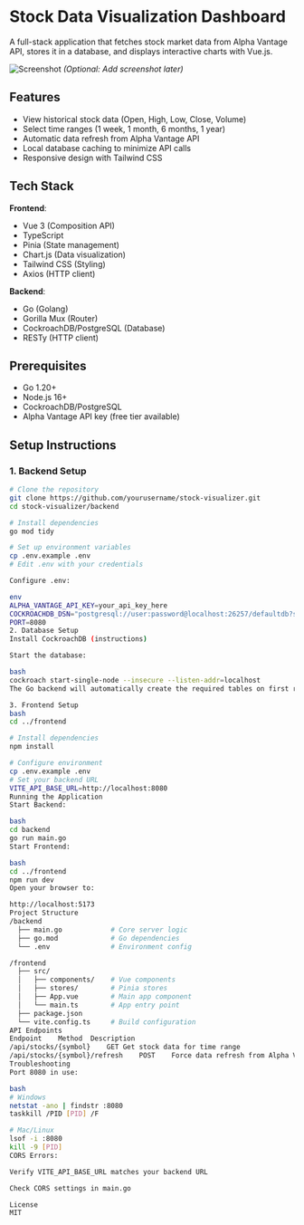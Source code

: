 # Stock Data Visualization Dashboard

A full-stack application that fetches stock market data from Alpha Vantage API, stores it in a database, and displays interactive charts with Vue.js.

![Screenshot](assets/screenshot.png) *(Optional: Add screenshot later)*

## Features

- View historical stock data (Open, High, Low, Close, Volume)
- Select time ranges (1 week, 1 month, 6 months, 1 year)
- Automatic data refresh from Alpha Vantage API
- Local database caching to minimize API calls
- Responsive design with Tailwind CSS

## Tech Stack

**Frontend**:
- Vue 3 (Composition API)
- TypeScript
- Pinia (State management)
- Chart.js (Data visualization)
- Tailwind CSS (Styling)
- Axios (HTTP client)

**Backend**:
- Go (Golang)
- Gorilla Mux (Router)
- CockroachDB/PostgreSQL (Database)
- RESTy (HTTP client)

## Prerequisites

- Go 1.20+
- Node.js 16+
- CockroachDB/PostgreSQL
- Alpha Vantage API key (free tier available)

## Setup Instructions

### 1. Backend Setup

```bash
# Clone the repository
git clone https://github.com/yourusername/stock-visualizer.git
cd stock-visualizer/backend

# Install dependencies
go mod tidy

# Set up environment variables
cp .env.example .env
# Edit .env with your credentials

Configure .env:

env
ALPHA_VANTAGE_API_KEY=your_api_key_here
COCKROACHDB_DSN="postgresql://user:password@localhost:26257/defaultdb?sslmode=disable"
PORT=8080
2. Database Setup
Install CockroachDB (instructions)

Start the database:

bash
cockroach start-single-node --insecure --listen-addr=localhost
The Go backend will automatically create the required tables on first run.

3. Frontend Setup
bash
cd ../frontend

# Install dependencies
npm install

# Configure environment
cp .env.example .env
# Set your backend URL
VITE_API_BASE_URL=http://localhost:8080
Running the Application
Start Backend:

bash
cd backend
go run main.go
Start Frontend:

bash
cd ../frontend
npm run dev
Open your browser to:

http://localhost:5173
Project Structure
/backend
  ├── main.go            # Core server logic
  ├── go.mod             # Go dependencies
  └── .env               # Environment config

/frontend
  ├── src/
  │   ├── components/    # Vue components
  │   ├── stores/        # Pinia stores
  │   ├── App.vue        # Main app component
  │   └── main.ts        # App entry point
  ├── package.json
  └── vite.config.ts     # Build configuration
API Endpoints
Endpoint	Method	Description
/api/stocks/{symbol}	GET	Get stock data for time range
/api/stocks/{symbol}/refresh	POST	Force data refresh from Alpha Vantage
Troubleshooting
Port 8080 in use:

bash
# Windows
netstat -ano | findstr :8080
taskkill /PID [PID] /F

# Mac/Linux
lsof -i :8080
kill -9 [PID]
CORS Errors:

Verify VITE_API_BASE_URL matches your backend URL

Check CORS settings in main.go

License
MIT

